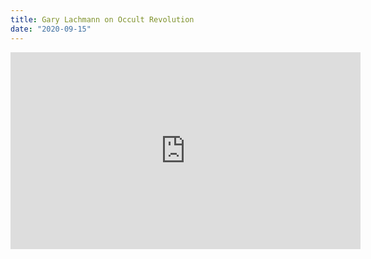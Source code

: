 ```yaml
---
title: Gary Lachmann on Occult Revolution 
date: "2020-09-15"
---
```

<iframe width="560" height="315" src="https://www.youtube.com/embed/JkGxPw4AJ5M" frameborder="0" allow="accelerometer; autoplay; clipboard-write; encrypted-media; gyroscope; picture-in-picture" allowfullscreen></iframe>


